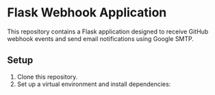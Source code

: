 # Flask Webhook Application

This repository contains a Flask application designed to receive GitHub webhook events and send email notifications using Google SMTP.

## Setup

1. Clone this repository.
2. Set up a virtual environment and install dependencies:
